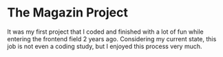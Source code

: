 # The Magazin Project

It was my first project that I coded and finished with a lot of fun while entering the frontend field 2 years ago. Considering my current state, this job is not even a coding study, but I enjoyed this process very much.
